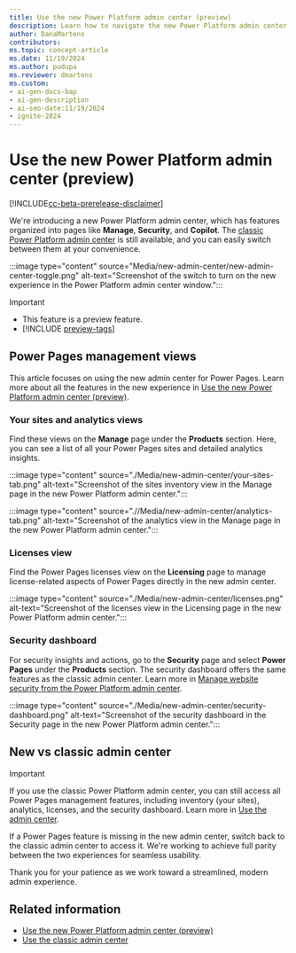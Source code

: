 ```yaml
---
title: Use the new Power Platform admin center (preview)
description: Learn how to navigate the new Power Platform admin center for Power Pages to manage sites, view analytics, handle licenses, and ensure security effortlessly.
author: DanaMartens
contributors:
ms.topic: concept-article
ms.date: 11/19/2024
ms.author: pudupa
ms.reviewer: dmartens
ms.custom:
- ai-gen-docs-bap
- ai-gen-description
- ai-seo-date:11/19/2024
- ignite-2024
---
```


# Use the new Power Platform admin center (preview)

[!INCLUDE[cc-beta-prerelease-disclaimer](../includes/cc-beta-prerelease-disclaimer.md)]

We're introducing a new Power Platform admin center, which has features organized into pages like **Manage**, **Security**, and **Copilot**. The [classic Power Platform admin center](admin-overview.md) is still available, and you can easily switch between them at your convenience.

:::image type="content" source="Media/new-admin-center/new-admin-center-toggle.png" alt-text="Screenshot of the switch to turn on the new experience in the Power Platform admin center window.":::

> [!IMPORTANT]
>
> - This feature is a preview feature.
> - [!INCLUDE [preview-tags](../includes/cc-preview-features-definition.md)]

## Power Pages management views

This article focuses on using the new admin center for Power Pages. Learn more about all the features in the new experience in [Use the new Power Platform admin center (preview)](/power-platform/admin/new-admin-center).

### Your sites and analytics views

Find these views on the **Manage** page under the **Products** section. Here, you can see a list of all your Power Pages sites and detailed analytics insights.

:::image type="content" source="./Media/new-admin-center/your-sites-tab.png" alt-text="Screenshot of the sites inventory view in the Manage page in the new Power Platform admin center.":::

:::image type="content" source=".//Media/new-admin-center/analytics-tab.png" alt-text="Screenshot of the analytics view in the Manage page in the new Power Platform admin center.":::

### Licenses view

Find the Power Pages licenses view on the **Licensing** page to manage license-related aspects of Power Pages directly in the new admin center.

:::image type="content" source="./Media/new-admin-center/licenses.png" alt-text="Screenshot of the licenses view in the Licensing page in the new Power Platform admin center.":::

### Security dashboard

For security insights and actions, go to the **Security** page and select **Power Pages** under the **Products** section. The security dashboard offers the same features as the classic admin center. Learn more in [Manage website security from the Power Platform admin center](./admin-center-security.md).

:::image type="content" source="./Media/new-admin-center/security-dashboard.png" alt-text="Screenshot of the security dashboard in the Security page in the new Power Platform admin center.":::

## New vs classic admin center

> [!IMPORTANT]
> If you use the classic Power Platform admin center, you can still access all Power Pages management features, including inventory (your sites), analytics, licenses, and the security dashboard. Learn more in [Use the admin center](./admin-overview.md).

If a Power Pages feature is missing in the new admin center, switch back to the classic admin center to access it. We're working to achieve full parity between the two experiences for seamless usability.

Thank you for your patience as we work toward a streamlined, modern admin experience.

## Related information

- [Use the new Power Platform admin center (preview)](/power-platform/admin/new-admin-center)
- [Use the classic admin center](./admin-overview.md)
